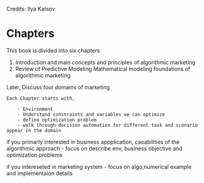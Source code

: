Credits: Ilya Katsov

# Chapters

This book is divided into six chapters

1. Introduction and main concepts and principles of algorithmic marketing
2. Review of Predictive Modeling
    Mathematical modeling foundations of algorithmic marketing

Later,
    Discuss four domains of marketing 


    Each Chapter starts with,
        
        - Environment
        - Understand constraints and variables we can optimize
        - define optimization problem
        - walk through decision automation for different task and scenario appear in the domain



if you primarly interested in business appplication, caoabilities of the algorithmic approach
    - focus on describe env, business objective and optimization problems

if you intereseted in marketing system 
    - focus on algo,numerical example and implementaion details

